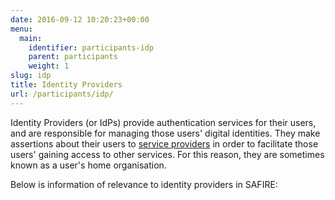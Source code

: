 ```yaml
--- 
date: 2016-09-12 10:20:23+00:00
menu: 
  main: 
    identifier: participants-idp
    parent: participants
    weight: 1
slug: idp
title: Identity Providers
url: /participants/idp/
---
```


Identity Providers (or IdPs) provide authentication services for their users, and are responsible for managing those users' digital identities. They make assertions about their users to [service providers](/participants/sp/) in order to facilitate those users' gaining access to other services. For this reason, they are sometimes known as a user's home organisation.

Below is information of relevance to identity providers in SAFIRE:

